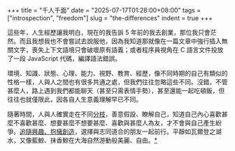 +++
title = "千人千面"
date = "2025-07-17T01:28:00+08:00"
tags = ["introspection", "freedom"]
slug = "the-differences"
indent = true
+++

這些年，人生經歷讓我明白，現在的我告訴 5 年前的我去創業，那位我只會茫然。而且我想我也不會嘗試去說服他，因為我知道那就像在一篇文章中強行插入無關文字，喪失上下文語境只會破壞原有語義；或者程序員視角在 C 語言文件投放了一段 JavaScript 代碼，編譯語法錯誤。

環境、知識、狀態、心理、能力、視野、教育、經歷，像不同時期的自己有類似的性格一樣，人與人之間也有很多共通之處，但我們往往忽略這些不同。沒錯，不管甚麼人，路上遇到我們都能聊天（甚至只需表情手勢），甚至還能一起吃頓飯，但往往也就僅限此，因各自人生意義理解早已不同。

隨著時間，人與人確實走在不同[分枝](https://reuixiy.notion.site/10cc9131ed4f808abe25e0e854e626ad)，善意假設、瞭解自己，知道自己內心喜歡甚麼不喜歡甚麼、想要甚麼不想要甚麼、喜歡與甚麼人為友，才不會與自己產生紛爭。[追隨興趣、抱擁創造](https://reuixiy.notion.site/231c9131ed4f8003932bd8d09ba4a8ca)，選擇與志同道合的朋友一起前行。平靜如瓦爾登之湖水，又像藍鯨、抹香鯨在大海自然游動般美麗、自由。[*](https://reuixiy.notion.site/232c9131ed4f8076acf1d369e90efc28)
